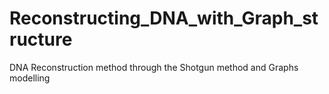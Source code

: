 # Reconstructing_DNA_with_Graph_structure
DNA Reconstruction method through the Shotgun method and Graphs modelling
